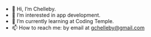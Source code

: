 - 👋 Hi, I’m Chelleby.
- 👀 I’m interested in app development.
- 🌱 I’m currently learning at Coding Temple.
- 📫 How to reach me: by email at gchelleby@gmail.com

<!---
gchelleby/gchelleby is a ✨ special ✨ repository because its `README.md` (this file) appears on your GitHub profile.
You can click the Preview link to take a look at your changes.
--->
